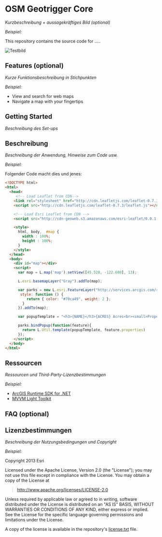 # **OSM Geotrigger Core**
*Kurzbeschreibung + aussagekräftiges Bild (optional)*

*Beispiel:*

This repository contains the source code for .....

![Testbild](https://developers.arcgis.com/img/homepage/github-browser.png "")


## **Features** (optional)
*Kurze Funktionsbeschreibung in Stichpunkten*

*Beispiel:*
* View and search for web maps
* Navigate a map with your fingertips

## **Getting Started**
*Beschreibung des Set-ups*


## **Beschreibung**
*Beschreibung der Anwendung, Hinweise zum Code usw.*

*Beispiel:*

Folgender Code macht dies und jenes:

```html
<!DOCTYPE html>
<html>
  <head>
     <!-- Load Leaflet from CDN-->
    <link rel="stylesheet" href="http://cdn.leafletjs.com/leaflet-0.7.3/leaflet.css" />
    <script src="http://cdn.leafletjs.com/leaflet-0.7.3/leaflet.js"></script>

    <!-- Load Esri Leaflet from CDN -->
    <script src="http://cdn-geoweb.s3.amazonaws.com/esri-leaflet/0.0.1-beta.5/esri-leaflet.js"></script>

    <style>
      html, body,  #map {
        width : 100%;
        height : 100%;
      }
    </style>
  </head>
  <body>
    <div id="map"></div>
    <script>
      var map = L.map('map').setView([45.528, -122.680], 13);

      L.esri.basemapLayer("Gray").addTo(map);

      var parks = new L.esri.FeatureLayer("http://services.arcgis.com/rOo16HdIMeOBI4Mb/arcgis/rest/services/Portland_Parks/FeatureServer/0", {
       style: function () {
          return { color: "#70ca49", weight: 2 };
        }
      }).addTo(map);

      var popupTemplate = "<h3>{NAME}</h3>{ACRES} Acres<br><small>Property ID: {PROPERTYID}<small>";

      parks.bindPopup(function(feature){
        return L.Util.template(popupTemplate, feature.properties)
      });
    </script>
  </body>
</html>
```

## **Ressourcen**
*Ressourcen und Third-Party-Lizenzbestimmungen*

*Beispiel:*

* [ArcGIS Runtime SDK for .NET](https://developers.arcgis.com/net/ "")
* [MVVM Light Toolkit](https://mvvmlight.codeplex.com/ "")

## **FAQ (optional)**


## **Lizenzbestimmungen**
*Beschreibung der Nutzungsbedingungen und Copyright*

*Beispiel:*

Copyright 2013 Esri

Licensed under the Apache License, Version 2.0 (the "License");
you may not use this file except in compliance with the License.
You may obtain a copy of the License at

> http://www.apache.org/licenses/LICENSE-2.0

Unless required by applicable law or agreed to in writing, software
distributed under the License is distributed on an "AS IS" BASIS,
WITHOUT WARRANTIES OR CONDITIONS OF ANY KIND, either express or implied.
See the License for the specific language governing permissions and
limitations under the License.

A copy of the license is available in the repository's [license.txt]( https://raw.github.com/Esri/esri-leaflet/master/license.txt) file.
